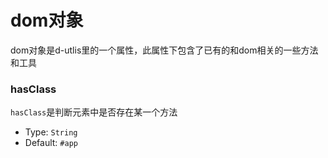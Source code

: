 # dom对象
dom对象是d-utlis里的一个属性，此属性下包含了已有的和dom相关的一些方法和工具

### hasClass
`hasClass`是判断元素中是否存在某一个方法
- Type: `String`
- Default: `#app`